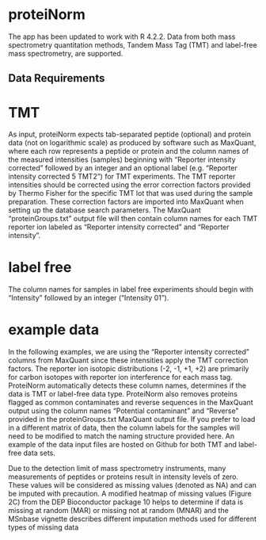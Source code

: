 # proteiNorm

The app has been updated to work with R 4.2.2. Data from both mass spectrometry quantitation methods, Tandem Mass Tag (TMT) and label-free mass spectrometry, are supported.

## Data Requirements
# TMT
As input, proteiNorm expects tab-separated peptide (optional) and protein data (not on logarithmic scale) as produced by software such as MaxQuant, where each row represents a peptide or protein and the column names of the measured intensities (samples) beginning with “Reporter intensity corrected” followed by an integer and an optional label (e.g. “Reporter intensity corrected 5 TMT2”) for TMT experiments. 
The TMT reporter intensities should be corrected using the error correction factors provided by Thermo Fisher for the specific TMT lot that was used during the sample preparation. These correction factors are imported into MaxQuant when setting up the database search parameters. The MaxQuant “proteinGroups.txt” output file will then contain column names for each TMT reporter ion labeled as “Reporter intensity corrected” and “Reporter intensity”.

# label free
The column names for samples in label free experiments should begin with “Intensity” followed by an integer (“Intensity 01”). 

# example data
In the following examples, we are using the “Reporter intensity corrected” columns from MaxQuant since these intensities apply the TMT correction factors. The reporter ion isotopic distributions (-2, -1, +1, +2) are primarily for carbon isotopes with reporter ion interference for each mass tag. ProteiNorm automatically detects these column names, determines if the data is TMT or label-free data type. ProteiNorm also removes proteins flagged as common contaminates and reverse sequences in the MaxQuant output using the column names “Potential contaminant” and “Reverse” provided in the proteinGroups.txt MaxQuant output file. If you prefer to load in a different matrix of data, then the column labels for the samples will need to be modified to match the naming structure provided here. An example of the data input files are hosted on Github for both TMT and label-free data sets. 

Due to the detection limit of mass spectrometry instruments, many measurements of peptides or proteins result in intensity levels of zero. These values will be considered as missing values (denoted as NA) and can be imputed with precaution. A modified heatmap of missing values (Figure 2C) from the DEP Bioconductor package 10 helps to determine if data is missing at random (MAR) or missing not at random (MNAR) and the MSnbase vignette describes different imputation methods used for different types of missing data 
